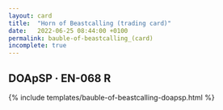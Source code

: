```yaml
---
layout: card
title:  "Horn of Beastcalling (trading card)"
date:   2022-06-25 08:44:00 +0100
permalink: bauble-of-beastcalling_(card)
incomplete: true
---
```


## DOApSP &middot; EN-068 R

{% include templates/bauble-of-beastcalling-doapsp.html %}